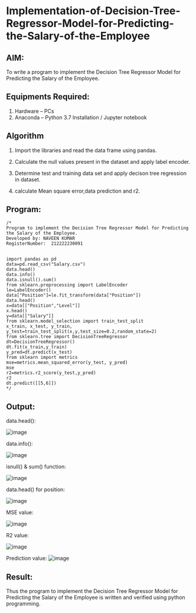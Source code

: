 # Implementation-of-Decision-Tree-Regressor-Model-for-Predicting-the-Salary-of-the-Employee

## AIM:
To write a program to implement the Decision Tree Regressor Model for Predicting the Salary of the Employee.

## Equipments Required:
1. Hardware – PCs
2. Anaconda – Python 3.7 Installation / Jupyter notebook

## Algorithm
1. Import the libraries and read the data frame using pandas.

2. Calculate the null values present in the dataset and apply label encoder.

3. Determine test and training data set and apply decison tree regression in dataset.

4. calculate Mean square error,data prediction and r2.
## Program:
```
/*
Program to implement the Decision Tree Regressor Model for Predicting the Salary of the Employee.
Developed by: NAVEEN KUMAR
RegisterNumber:  212222230091


import pandas as pd
data=pd.read_csv("Salary.csv")
data.head()
data.info()
data.isnull().sum()
from sklearn.preprocessing import LabelEncoder
le=LabelEncoder()
data["Position"]=le.fit_transform(data["Position"])
data.head()
x=data[["Position","Level"]]
x.head()
y=data[["Salary"]]
from sklearn.model_selection import train_test_split
x_train, x_test, y_train, y_test=train_test_split(x,y,test_size=0.2,random_state=2)
from sklearn.tree import DecisionTreeRegressor
dt=DecisionTreeRegressor()
dt.fit(x_train,y_train)
y_pred=dt.predict(x_test)
from sklearn import metrics
mse=metrics.mean_squared_error(y_test, y_pred)
mse
r2=metrics.r2_score(y_test,y_pred)
r2
dt.predict([[5,6]])
*/
```

## Output:
data.head():

![image](https://github.com/mrnaviz/Implementation-of-Decision-Tree-Regressor-Model-for-Predicting-the-Salary-of-the-Employee/assets/123350791/fb0ce862-a96b-4fd9-bb40-e4ba07c1d6b3)

data.info():

![image](https://github.com/mrnaviz/Implementation-of-Decision-Tree-Regressor-Model-for-Predicting-the-Salary-of-the-Employee/assets/123350791/3b265222-069e-4f88-865e-4fa29e0e2643)

isnull() & sum() function:

![image](https://github.com/mrnaviz/Implementation-of-Decision-Tree-Regressor-Model-for-Predicting-the-Salary-of-the-Employee/assets/123350791/30787b4e-251e-4cf7-8560-8aee9f94138a)

data.head() for position:

![image](https://github.com/mrnaviz/Implementation-of-Decision-Tree-Regressor-Model-for-Predicting-the-Salary-of-the-Employee/assets/123350791/05d75f8b-9040-457e-a2df-3d481beee5c0)

MSE value:

![image](https://github.com/mrnaviz/Implementation-of-Decision-Tree-Regressor-Model-for-Predicting-the-Salary-of-the-Employee/assets/123350791/71c9c353-3a72-438b-aa12-baf2502161ba)

R2 value:

![image](https://github.com/mrnaviz/Implementation-of-Decision-Tree-Regressor-Model-for-Predicting-the-Salary-of-the-Employee/assets/123350791/03fcbdbc-b146-47f3-8e41-25b58f11324b)

Prediction value:
![image](https://github.com/mrnaviz/Implementation-of-Decision-Tree-Regressor-Model-for-Predicting-the-Salary-of-the-Employee/assets/123350791/d85d6960-8a60-4645-945e-0e4e993ec79e)


## Result:
Thus the program to implement the Decision Tree Regressor Model for Predicting the Salary of the Employee is written and verified using python programming.
